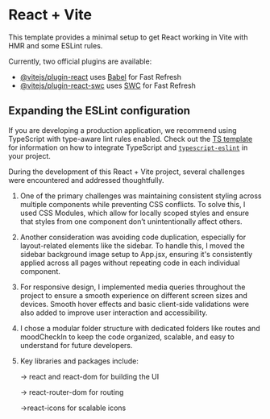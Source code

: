 # React + Vite

This template provides a minimal setup to get React working in Vite with HMR and some ESLint rules.

Currently, two official plugins are available:

- [@vitejs/plugin-react](https://github.com/vitejs/vite-plugin-react/blob/main/packages/plugin-react) uses [Babel](https://babeljs.io/) for Fast Refresh
- [@vitejs/plugin-react-swc](https://github.com/vitejs/vite-plugin-react/blob/main/packages/plugin-react-swc) uses [SWC](https://swc.rs/) for Fast Refresh

## Expanding the ESLint configuration

If you are developing a production application, we recommend using TypeScript with type-aware lint rules enabled. Check out the [TS template](https://github.com/vitejs/vite/tree/main/packages/create-vite/template-react-ts) for information on how to integrate TypeScript and [`typescript-eslint`](https://typescript-eslint.io) in your project.




During the development of this React + Vite project, several challenges were encountered and addressed thoughtfully.

1. One of the primary challenges was maintaining consistent styling across multiple components while preventing CSS conflicts. To solve this, I used CSS Modules, which allow for locally scoped styles and ensure that styles from one component don’t unintentionally affect others.

2. Another consideration was avoiding code duplication, especially for layout-related elements like the sidebar. To handle this, I moved the sidebar background image setup to App.jsx, ensuring it's consistently applied across all pages without repeating code in each individual component.

3. For responsive design, I implemented media queries throughout the project to ensure a smooth experience on different screen sizes and devices. Smooth hover effects and basic client-side validations were also added to improve user interaction and accessibility.

4. I chose a modular folder structure with dedicated folders like routes and moodCheckIn to keep the code organized, scalable, and easy to understand for future developers.

5. Key libraries and packages include:

    -> react and react-dom for building the UI

    -> react-router-dom for routing

    ->react-icons for scalable icons